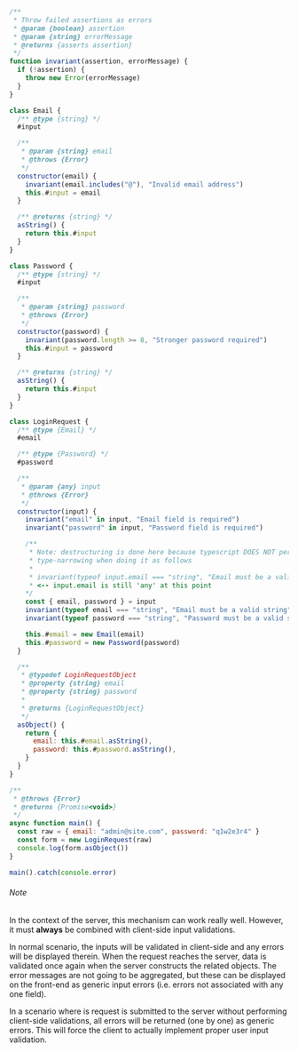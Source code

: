 ```js
/**
 * Throw failed assertions as errors
 * @param {boolean} assertion
 * @param {string} errorMessage
 * @returns {asserts assertion}
 */
function invariant(assertion, errorMessage) {
  if (!assertion) {
    throw new Error(errorMessage)
  }
}
```

```js
class Email {
  /** @type {string} */
  #input

  /**
   * @param {string} email
   * @throws {Error}
   */
  constructor(email) {
    invariant(email.includes("@"), "Invalid email address")
    this.#input = email
  }

  /** @returns {string} */
  asString() {
    return this.#input
  }
}

class Password {
  /** @type {string} */
  #input

  /**
   * @param {string} password
   * @throws {Error}
   */
  constructor(password) {
    invariant(password.length >= 8, "Stronger password required")
    this.#input = password
  }

  /** @returns {string} */
  asString() {
    return this.#input
  }
}

class LoginRequest {
  /** @type {Email} */
  #email

  /** @type {Password} */
  #password

  /**
   * @param {any} input
   * @throws {Error}
   */
  constructor(input) {
    invariant("email" in input, "Email field is required")
    invariant("password" in input, "Password field is required")

    /**
     * Note: destructuring is done here because typescript DOES NOT perform 
     * type-narrowing when doing it as follows
     * 
     * invariant(typeof input.email === "string", "Email must be a valid string")
     * <-- input.email is still 'any' at this point
    */
    const { email, password } = input
    invariant(typeof email === "string", "Email must be a valid string")
    invariant(typeof password === "string", "Password must be a valid string")

    this.#email = new Email(email)
    this.#password = new Password(password)
  }

  /**
   * @typedef LoginRequestObject
   * @property {string} email
   * @property {string} password
   *
   * @returns {LoginRequestObject}
   */
  asObject() {
    return {
      email: this.#email.asString(),
      password: this.#password.asString(),
    }
  }
}

/**
 * @throws {Error}
 * @returns {Promise<void>}
 */
async function main() {
  const raw = { email: "admin@site.com", password: "q1w2e3r4" }
  const form = new LoginRequest(raw)
  console.log(form.asObject())
}

main().catch(console.error)
```


###### Note
In the context of the server, this mechanism can work really well. However, it must **always** be combined with client-side input validations.

In normal scenario, the inputs will be validated in client-side and any errors will be displayed therein. When the request reaches the server, data is validated once again when the server constructs the related objects. The error messages are not going to be aggregated, but these can be displayed on the front-end as generic input errors (i.e. errors not associated with any one field).

In a scenario where is request is submitted to the server without performing client-side validations, all errors will be returned (one by one) as generic errors. This will force the client to actually implement proper user input validation.